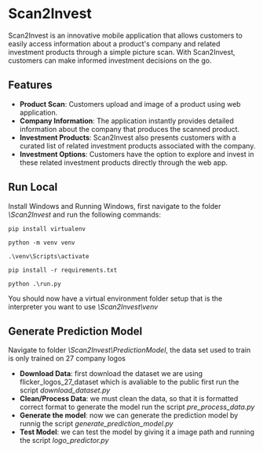 # Scan2Invest

Scan2Invest is an innovative mobile application that allows customers to easily access information about a product's company and related investment products through a simple picture scan. With Scan2Invest, customers can make informed investment decisions on the go.

## Features

- **Product Scan**: Customers upload and image of a product using web application.
- **Company Information**: The application instantly provides detailed information about the company that produces the scanned product.
- **Investment Products**: Scan2Invest also presents customers with a curated list of related investment products associated with the company.
- **Investment Options**: Customers have the option to explore and invest in these related investment products directly through the web app.

## Run Local
Install Windows and Running Windows, first navigate to the folder *\Scan2Invest* and run the following commands:
    
    pip install virtualenv

    python -m venv venv

    .\venv\Scripts\activate

    pip install -r requirements.txt

    python .\run.py

You should now have a virtual environment folder setup that is the interpreter you want to use *\Scan2Invest\venv*

## Generate Prediction Model
Navigate to folder *\Scan2Invest\PredictionModel*, the data set used to train is only trained on 27 company logos
- **Download Data**: first download the dataset we are using flicker_logos_27_dataset which is avaliable to the public first run the script *download_dataset.py*
- **Clean/Process Data**: we must clean the data, so that it is formatted correct format to generate the model run the script *pre_process_data.py*
- **Generate the model**: now we can generate the prediction model by runnig the script *generate_prediction_model.py*
- **Test Model**: we can test the model by giving it a image path and running the script *logo_predictor.py*
